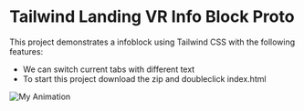 # Tailwind Landing VR Info Block Proto

This project demonstrates a infoblock using Tailwind CSS with the following features:
- We can switch current tabs with different text
- To start this project download the zip and doubleclick index.html

![My Animation](./public/demo.gif)





